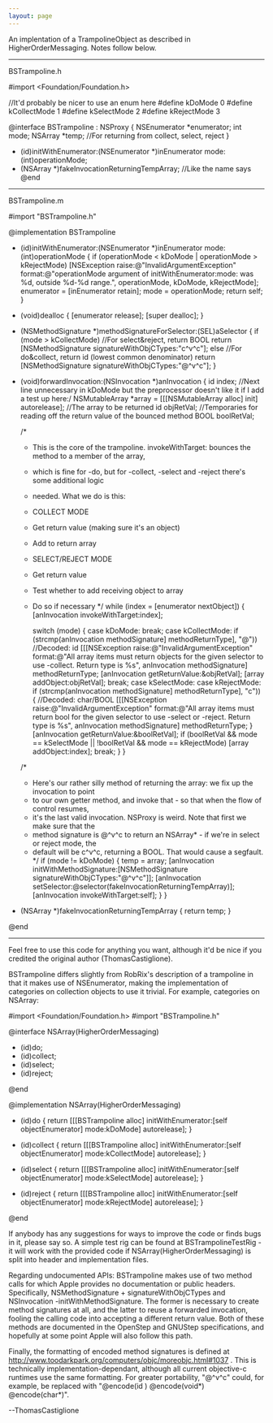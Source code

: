```yaml
---
layout: page
---
```




An implentation of a TrampolineObject as described in HigherOrderMessaging. Notes follow below.

----

BSTrampoline.h

    
#import <Foundation/Foundation.h>

//It'd probably be nicer to use an enum here
#define kDoMode		0
#define kCollectMode	1
#define kSelectMode	2
#define kRejectMode	3

@interface BSTrampoline : NSProxy {
    NSEnumerator *enumerator;
    int mode;
    NSArray *temp;	//For returning from collect, select, reject
}

- (id)initWithEnumerator:(NSEnumerator *)inEnumerator mode:(int)operationMode;
- (NSArray *)fakeInvocationReturningTempArray;	//Like the name says
@end



----

BSTrampoline.m

    
#import "BSTrampoline.h"


@implementation BSTrampoline

- (id)initWithEnumerator:(NSEnumerator *)inEnumerator mode:(int)operationMode {
    if (operationMode < kDoMode | operationMode > kRejectMode)
        [NSException raise:@"InvalidArgumentException" format:@"operationMode argument of initWithEnumerator:mode: was %d, outside %d-%d range.", operationMode, kDoMode, kRejectMode];
    enumerator = [inEnumerator retain];
    mode = operationMode;
    return self;
}

- (void)dealloc {
    [enumerator release];
    [super dealloc];
}


- (NSMethodSignature *)methodSignatureForSelector:(SEL)aSelector {
    if (mode > kCollectMode)	//For select&reject, return BOOL
        return [NSMethodSignature signatureWithObjCTypes:"c^v^c"];
    else			//For do&collect, return id (lowest common denominator)
        return [NSMethodSignature signatureWithObjCTypes:"@^v^c"];
}

- (void)forwardInvocation:(NSInvocation *)anInvocation {
    id index;
    //Next line unnecessary in kDoMode but the preprocessor doesn't like it if I add a test up here:/
    NSMutableArray *array = [[[NSMutableArray alloc] init] autorelease];	//The array to be returned
    id objRetVal;	//Temporaries for reading off the return value of the bounced method
    BOOL boolRetVal;

    /*
     * This is the core of the trampoline. invokeWithTarget: bounces the method to a member of the array,
     * which is fine for -do, but for -collect, -select and -reject there's some additional logic
     * needed. What we do is this:
     * COLLECT MODE
     * Get return value (making sure it's an object)
     * Add to return array
     * SELECT/REJECT MODE
     * Get return value
     * Test whether to add receiving object to array
     * Do so if necessary
     */
    while (index = [enumerator nextObject]) {
        [anInvocation invokeWithTarget:index];
        
        switch (mode) {
            case kDoMode:
                break;
            case kCollectMode:
                if (strcmp(anInvocation methodSignature] methodReturnType], "@"))	//Decoded: id
                    [[[NSException raise:@"InvalidArgumentException" format:@"All array items must return objects for the given selector to use -collect. Return type is %s", anInvocation methodSignature] methodReturnType;
                [anInvocation getReturnValue:&objRetVal];
                [array addObject:objRetVal];
                break;
            case kSelectMode:
            case kRejectMode:
                if (strcmp(anInvocation methodSignature] methodReturnType], "c")) {	//Decoded: char/BOOL
                    [[[NSException raise:@"InvalidArgumentException" format:@"All array items must return bool for the given selector to use -select or -reject. Return type is %s", anInvocation methodSignature] methodReturnType;
                }
                [anInvocation getReturnValue:&boolRetVal];
                if (boolRetVal && mode == kSelectMode || !boolRetVal && mode == kRejectMode)
                    [array addObject:index];
                break;
        }
    }

    /*
     * Here's our rather silly method of returning the array: we fix up the invocation to point
     * to our own getter method, and invoke that - so that when the flow of control resumes,
     * it's the last valid invocation. NSProxy is weird. Note that first we make sure that the
     * method signature is @^v^c to return an NSArray* - if we're in select or reject mode, the
     * default will be c^v^c, returning a BOOL. That would cause a segfault.
     */
    if (mode != kDoMode) {
        temp = array;
        [anInvocation initWithMethodSignature:[NSMethodSignature signatureWithObjCTypes:"@^v^c"]];
        [anInvocation setSelector:@selector(fakeInvocationReturningTempArray)];
        [anInvocation invokeWithTarget:self];
    }
}

- (NSArray *)fakeInvocationReturningTempArray {
    return temp;
}

@end



----

Feel free to use this code for anything you want, although it'd be nice if you credited the original author (ThomasCastiglione).

BSTrampoline differs slightly from RobRix's description of a trampoline in that it makes use of NSEnumerator, making the implementation of categories on collection objects to use it trivial. For example, categories on NSArray:

    
#import <Foundation/Foundation.h>
#import "BSTrampoline.h"


@interface NSArray(HigherOrderMessaging)

- (id)do;
- (id)collect;
- (id)select;
- (id)reject;

@end


@implementation NSArray(HigherOrderMessaging)

- (id)do {
    return [[[BSTrampoline alloc] initWithEnumerator:[self objectEnumerator] mode:kDoMode] autorelease];
}

- (id)collect {
    return [[[BSTrampoline alloc] initWithEnumerator:[self objectEnumerator] mode:kCollectMode] autorelease];
}

- (id)select {
    return [[[BSTrampoline alloc] initWithEnumerator:[self objectEnumerator] mode:kSelectMode] autorelease];
}

- (id)reject {
    return [[[BSTrampoline alloc] initWithEnumerator:[self objectEnumerator] mode:kRejectMode] autorelease];
}

@end


If anybody has any suggestions for ways to improve the code or finds bugs in it, please say so. A simple test rig can be found at BSTrampolineTestRig - it will work with the provided code if NSArray(HigherOrderMessaging) is split into header and implementation files.

Regarding undocumented APIs: BSTrampoline makes use of two method calls for which Apple provides no documentation or public headers. Specifically, NSMethodSignature + signatureWithObjCTypes and NSInvocation -initWithMethodSignature. The former is necessary to create method signatures at all, and the latter to reuse a forwarded invocation, fooling the calling code into accepting a different return value. Both of these methods are documented in the OpenStep and GNUStep specifications, and hopefully at some point Apple will also follow this path. 

Finally, the formatting of encoded method signatures is defined at http://www.toodarkpark.org/computers/objc/moreobjc.html#1037
. This is technically implementation-dependant, although all current objective-c runtimes use the same formatting. For greater portability, "@^v^c" could, for example, be replaced with "@encode(id ) @encode(void*) @encode(char*)".

  --ThomasCastiglione
